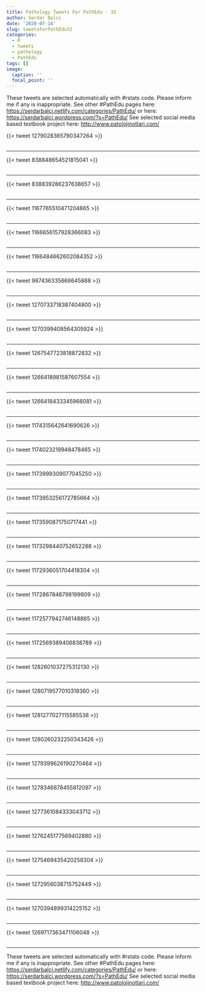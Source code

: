 ```yaml
---
title: Pathology Tweets For PathEdu - 32
author: Serdar Balci
date: '2020-07-14'
slug: tweetsForPathEdu32
categories:
  - R
  - tweets
  - pathology
  - PathEdu
tags: []
image:
  caption: ''
  focal_point: ''
---
```



These tweets are selected automatically with #rstats code. Please inform me if any is inappropriate.
See other #PathEdu pages here: https://serdarbalci.netlify.com/categories/PathEdu/  or here: https://serdarbalci.wordpress.com/?s=PathEdu/ 
See selected social media based textbook project here: http://www.patolojinotlari.com/

{{< tweet 1279028365790347264 >}}
<br>
<br>
<hr>
{{< tweet 838848654521815041 >}}
<br>
<br>
<hr>
{{< tweet 838839286237638657 >}}
<br>
<br>
<hr>
{{< tweet 1167765510471204865 >}}
<br>
<br>
<hr>
{{< tweet 1166656157928366083 >}}
<br>
<br>
<hr>
{{< tweet 1166484662602084352 >}}
<br>
<br>
<hr>
{{< tweet 987436335668645888 >}}
<br>
<br>
<hr>
{{< tweet 1270733718387404800 >}}
<br>
<br>
<hr>
{{< tweet 1270399408564305924 >}}
<br>
<br>
<hr>
{{< tweet 1267547723818872832 >}}
<br>
<br>
<hr>
{{< tweet 1266418981587607554 >}}
<br>
<br>
<hr>
{{< tweet 1266418433345966081 >}}
<br>
<br>
<hr>
{{< tweet 1174315642641690626 >}}
<br>
<br>
<hr>
{{< tweet 1174023219948478465 >}}
<br>
<br>
<hr>
{{< tweet 1173999309077045250 >}}
<br>
<br>
<hr>
{{< tweet 1173953256172785664 >}}
<br>
<br>
<hr>
{{< tweet 1173590871750717441 >}}
<br>
<br>
<hr>
{{< tweet 1173298440752652288 >}}
<br>
<br>
<hr>
{{< tweet 1172936051704418304 >}}
<br>
<br>
<hr>
{{< tweet 1172867848798199809 >}}
<br>
<br>
<hr>
{{< tweet 1172577942746148865 >}}
<br>
<br>
<hr>
{{< tweet 1172569389406838789 >}}
<br>
<br>
<hr>
{{< tweet 1282601037275312130 >}}
<br>
<br>
<hr>
{{< tweet 1280719577010319360 >}}
<br>
<br>
<hr>
{{< tweet 1281277027115585538 >}}
<br>
<br>
<hr>
{{< tweet 1280260232250343426 >}}
<br>
<br>
<hr>
{{< tweet 1279399626190270464 >}}
<br>
<br>
<hr>
{{< tweet 1278346878455812097 >}}
<br>
<br>
<hr>
{{< tweet 1277361084333043712 >}}
<br>
<br>
<hr>
{{< tweet 1276245177569402880 >}}
<br>
<br>
<hr>
{{< tweet 1275469435420258304 >}}
<br>
<br>
<hr>
{{< tweet 1272956038715752449 >}}
<br>
<br>
<hr>
{{< tweet 1270394899314225152 >}}
<br>
<br>
<hr>
{{< tweet 1269717363471106048 >}}
<br>
<br>
<hr>


These tweets are selected automatically with #rstats code. Please inform me if any is inappropriate.
See other #PathEdu pages here: https://serdarbalci.netlify.com/categories/PathEdu/  or here: https://serdarbalci.wordpress.com/?s=PathEdu/ 
See selected social media based textbook project here: http://www.patolojinotlari.com/

